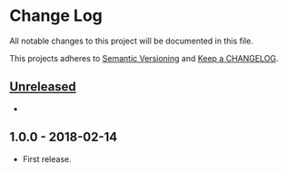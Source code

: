 # Change Log

All notable changes to this project will be documented in this file.

This projects adheres to [Semantic Versioning](http://semver.org/) and [Keep a CHANGELOG](http://keepachangelog.com/).

## [Unreleased][unreleased]
-

## 1.0.0 - 2018-02-14
- First release.

[unreleased]: https://github.com/wp-pay-gateways/nocks/compare/1.0.0...HEAD
